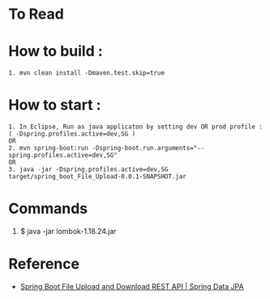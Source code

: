 # To Read

# How to build :
    1. mvn clean install -Dmaven.test.skip=true

# How to start : 

    1. In Eclipse, Run as java applicaton by setting dev OR prod profile : ( -Dspring.profiles.active=dev,SG ) 
    OR
    2. mvn spring-boot:run -Dspring-boot.run.arguments="--spring.profiles.active=dev,SG"
    OR
    3. java -jar -Dspring.profiles.active=dev,SG target/spring_boot_File_Upload-0.0.1-SNAPSHOT.jar 
    
# Commands
1. $ java -jar lombok-1.18.24.jar

# Reference
* [Spring Boot File Upload and Download REST API | Spring Data JPA](https://www.youtube.com/watch?v=XUL60-Ke-L8&t=11s)

